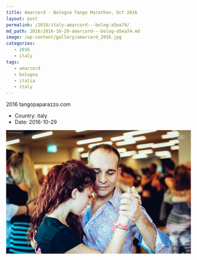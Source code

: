 ```yaml
---
title: Amarcord - Bologna Tango Marathon, Oct 2016
layout: post
permalink: /2016/italy-amarcord---bolog-a5ea74/
md_path: 2016/2016-10-29-amarcord---bolog-a5ea74.md
image: /wp-content/gallery/amarcord_2016.jpg
categories:
   - 2016
   - italy
tags:
   - amarcord
   - bologna
   - italia
   - italy
---
```

2016 tangopaparazzo.com

* Country: italy
* Date: 2016-10-29

![Amarcord - Bologna Tango Marathon, Oct 2016](/wp-content/gallery/amarcord_2016.jpg)

